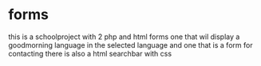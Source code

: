 # forms
this is a schoolproject with 2 php and html forms one that wil display a goodmorning language in the selected language and one that is a form for contacting there is also a html searchbar with css  
